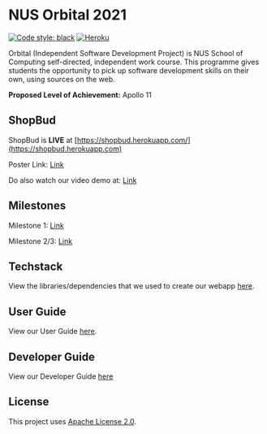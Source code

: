 <!-- markdownlint-disable MD033 MD036 -->
# NUS Orbital 2021

[![Code style: black](https://img.shields.io/badge/code%20style-black-000000.svg)](https://github.com/psf/black)
[![Heroku](https://heroku-badge.herokuapp.com/?app=shopbud)](https://shopbud.herokuapp.com/)

Orbital (Independent Software Development Project) is NUS School of Computing self-directed, independent work course. This programme gives students the opportunity to pick up software development skills on their own, using sources on the web.

**Proposed Level of Achievement:** Apollo 11

## ShopBud

ShopBud is **LIVE** at [https://shopbud.herokuapp.com/](https://shopbud.herokuapp.com)

Poster Link: [Link](https://drive.google.com/file/d/1VNAAU065_oKebyTNKvJZh6c0H6K-_scK/view?usp=sharing)

Do also watch our video demo at: [Link](https://drive.google.com/file/d/1utDdV6d5n3X6Ny-rnd638mxAVd-JS5X4/view?usp=sharing)

## Milestones

Milestone 1: [Link](https://docs.google.com/document/d/1Bxdnc4Bxgy6fQ3apDX9AP5ioE781fQBVPsX8obh0sew/edit?usp=sharing)

Milestone 2/3: [Link](https://hackmd.io/@yiguan/shopbud)

## Techstack

View the libraries/dependencies that we used to create our webapp [here](https://docs.google.com/document/d/1l4UlsGf9LmCwoKB5_YWZ3GzQotKH8sjJPMXLMt3Rzsw/edit?usp=sharing).

## User Guide

View our User Guide [here](https://github.com/tenebrius1/shopbud/wiki/ShopBud-User-Guide).

## Developer Guide

View our Developer Guide [here](https://github.com/tenebrius1/shopbud/wiki/ShopBud-Developer-Guide)

## License

This project uses [Apache License 2.0](https://github.com/tenebrius1/shopbud/blob/main/LICENSE).
